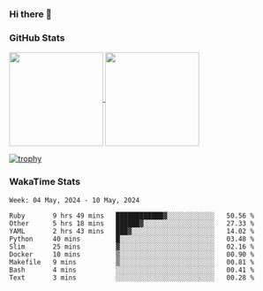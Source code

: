 ### Hi there 👋

### GitHub Stats

<a href="https://github.com/anuraghazra/github-readme-stats">
  <img align="center" height="170px" src="https://github-readme-stats.vercel.app/api/top-langs/?username=tksfjt1024&layout=compact&count_private=true&show_icons=true&show_icons=true&theme=graywhite" />
</a>
<a href="https://github.com/anuraghazra/github-readme-stats">
  <img align="center" height="170px" src="https://github-readme-stats.vercel.app/api?username=tksfjt1024&count_private=true&show_icons=true&show_icons=true&theme=graywhite" />
</a>

[![trophy](https://github-profile-trophy.vercel.app/?username=tksfjt1024)](https://github.com/ryo-ma/github-profile-trophy)

### WakaTime Stats

<!--START_SECTION:waka-->
```text
Week: 04 May, 2024 - 10 May, 2024

Ruby       9 hrs 49 mins   ████████████▓░░░░░░░░░░░░   50.56 % 
Other      5 hrs 18 mins   ██████▓░░░░░░░░░░░░░░░░░░   27.33 % 
YAML       2 hrs 43 mins   ███▓░░░░░░░░░░░░░░░░░░░░░   14.02 % 
Python     40 mins         █░░░░░░░░░░░░░░░░░░░░░░░░   03.48 % 
Slim       25 mins         ▓░░░░░░░░░░░░░░░░░░░░░░░░   02.16 % 
Docker     10 mins         ▒░░░░░░░░░░░░░░░░░░░░░░░░   00.90 % 
Makefile   9 mins          ▒░░░░░░░░░░░░░░░░░░░░░░░░   00.81 % 
Bash       4 mins          ░░░░░░░░░░░░░░░░░░░░░░░░░   00.41 % 
Text       3 mins          ░░░░░░░░░░░░░░░░░░░░░░░░░   00.28 % 
```
<!--END_SECTION:waka-->
